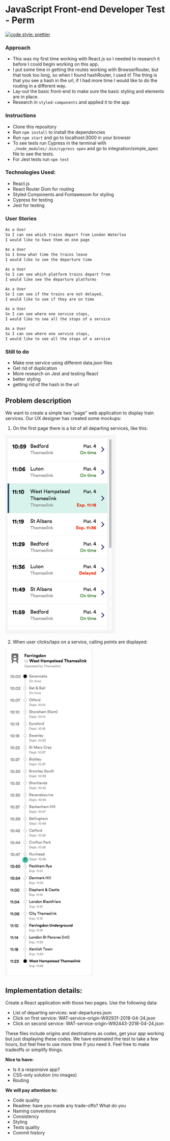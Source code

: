 # JavaScript Front-end Developer Test - Perm

[![code style: prettier](https://img.shields.io/badge/code_style-prettier-ff69b4.svg?style=flat-square)](https://github.com/prettier/prettier)

### Approach

- This was my first time working with React.js so I needed to research it before I could begin working on this app.
- I put some time in getting the routes working with BrowserRouter, but that took too long, so when I found hashRouter, I used it! The thing is that you see a hash in the url, if I had more time I would like to do the routing in a different way.
- Lay-out the basic front-end to make sure the basic styling and elements are in place.
- Research in `styled-components` and applied it to the app

### Instructions

- Clone this repository
- Run `npm install` to install the dependencies
- Run `npm start` and go to localhost:3000 in your browser
- To see tests run Cypress in the terminal with `./node_modules/.bin/cypress open` and go to integration/simple_spec file to see the tests.
- For Jest tests run `npm test`

### Technologies Used:

- React.js
- React Router Dom for routing
- Styled Components and Fontawesom for styling
- Cypress for testing
- Jest for testing

### User Stories

```
As a User
So I can see which trains depart from London Waterloo
I would like to have them on one page
```

```
As a User
So I know what time the trains leave
I would like to see the departure time
```

```
As a User
So I can see which platform trains depart from
I would like see the departure platforms
```

```
As a User
So I can see if the trains are not delayed,
I would like to see if they are on time
```

```
As a User
So I can see where one service stops,
I would like to see all the stops of a service
```

```
As a User
So I can see where one service stops,
I would like to see all the stops of a service
```

### Still to do

- Make one service using different data.json files
- Get rid of duplication
- More research on Jest and testing React
- better styling
- getting rid of the hash in the url

## Problem description

We want to create a simple two "page" web application to display train services.
Our UX designer has created some mockups:

1.  On the first page there is a list of all departing services, like this:

![mockup](Farringdon_to_West_Hampstead_Thameslink___Services.png)

2.  When user clicks/taps on a service, calling points are displayed:

![mockup](Farringdon_to_West_Hampstead_Thameslink___Live_Departures___Arrivals.png)

## Implementation details:

Create a React application with those two pages.
Use the following data:

- List of departing services: wat-departures.json
- Click on first service: WAT-service-origin-W92931-2018-04-24.json
- Click on second service: WAT-service-origin-W92443-2018-04-24.json

These files include origins and destinations as codes, get your app working but just displaying these codes.
We have estimated the test to take a few hours, but feel free to use more time if you need it.
Feel free to make tradeoffs or simplify things.

**Nice to have:**

- Is it a responsive app?
- CSS-only solution (no images)
- Routing

**We will pay attention to:**

- Code quality
- Readme: have you made any trade-offs? What do you
- Naming conventions
- Consistency
- Styling
- Tests quality
- Commit history
